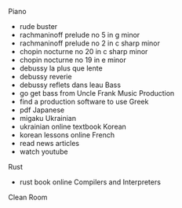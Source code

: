 





Piano
- rude buster
- rachmaninoff prelude no 5 in g minor
- rachmaninoff prelude no 2 in c sharp minor
- chopin nocturne no 20 in c sharp minor
- chopin nocturne no 19 in e minor
- debussy la plus que lente
- debussy reverie
- debussy reflets dans leau
Bass
- go get bass from Uncle Frank
Music Production
- find a production software to use
Greek
- pdf
Japanese
- migaku
Ukrainian
- ukrainian online textbook
Korean 
- korean lessons online
French
- read news articles
- watch youtube

Rust
- rust book online
Compilers and Interpreters

Clean Room